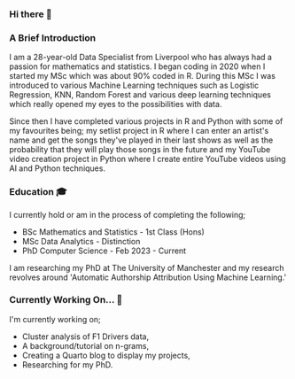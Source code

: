 ### Hi there 👋


### A Brief Introduction

I am a 28-year-old Data Specialist from Liverpool who has always had a passion for mathematics and statistics. I began coding in 2020 when I started my MSc which was about 90% coded in R. During this MSc I was introduced to various Machine Learning techniques such as Logistic Regression, KNN, Random Forest and various deep learning techniques which really opened my eyes to the possibilities with data.

Since then I have completed various projects in R and Python with some of my favourites being; my setlist project in R where I can enter an artist's name and get the songs they've played in their last shows as well as the probability that they will play those songs in the future and my YouTube video creation project in Python where I create entire YouTube videos using AI and Python techniques.

### Education :mortar_board:

I currently hold or am in the process of completing the following;

  * BSc Mathematics and Statistics - 1st Class (Hons)
  * MSc Data Analytics - Distinction
  * PhD Computer Science - Feb 2023 - Current

I am researching my PhD at The University of Manchester and my research revolves around 'Automatic Authorship Attribution Using Machine Learning.' 

### Currently Working On... 🔭

I'm currently working on;
  * Cluster analysis of F1 Drivers data,
  * A background/tutorial on n-grams,
  * Creating a Quarto blog to display my projects,
  * Researching for my PhD.


<!--
**BenJCross1995/BenJCross1995** is a ✨ _special_ ✨ repository because its `README.md` (this file) appears on your GitHub profile.

Here are some ideas to get you started:

- 🔭 I’m currently working on ...
- 🌱 I’m currently learning ...
- 👯 I’m looking to collaborate on ...
- 🤔 I’m looking for help with ...
- 💬 Ask me about ...
- 📫 How to reach me: ...
- 😄 Pronouns: ...
- ⚡ Fun fact: ...
-->
